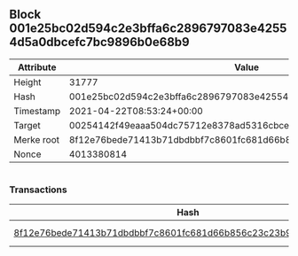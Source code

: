 ## Block 001e25bc02d594c2e3bffa6c2896797083e42554d5a0dbcefc7bc9896b0e68b9

Attribute | Value
--- | ---
Height | 31777
Hash | 001e25bc02d594c2e3bffa6c2896797083e42554d5a0dbcefc7bc9896b0e68b9
Timestamp | 2021-04-22T08:53:24+00:00
Target | 00254142f49eaaa504dc75712e8378ad5316cbcead634704b3734b6271167cc4
Merke root | 8f12e76bede71413b71dbdbbf7c8601fc681d66b856c23c23b97d509bc09f477
Nonce | 4013380814

```

```

### Transactions

Hash | Amount
--- | ---
[8f12e76bede71413b71dbdbbf7c8601fc681d66b856c23c23b97d509bc09f477](8f12e76bede71413b71dbdbbf7c8601fc681d66b856c23c23b97d509bc09f477.md) | 10.00000000 SKEPTI 
